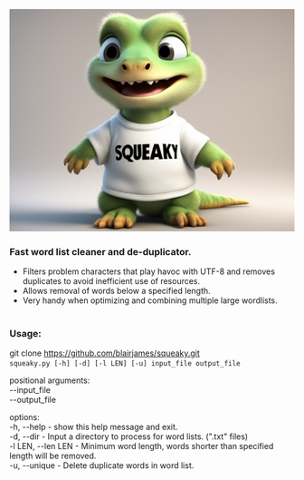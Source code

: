 ![Squeaky](lizard_squeaky.jpg)

### Fast word list cleaner and de-duplicator. <br>
- Filters problem characters that play havoc with UTF-8 and removes duplicates to avoid inefficient use of resources. <br>
- Allows removal of words below a specified length. <br>
- Very handy when optimizing and combining multiple large wordlists.  <br><br>

### Usage:
git clone https://github.com/blairjames/squeaky.git <br> 
``` squeaky.py [-h] [-d] [-l LEN] [-u] input_file output_file ```

positional arguments: <br>
--input_file <br>
--output_file <br>

options: <br>
  -h, --help         - show this help message and exit. <br>
  -d, --dir          - Input a directory to process for word lists. (".txt" files) <br>
  -l LEN, --len LEN  - Minimum word length, words shorter than specified length will be 
                       removed. <br>
  -u, --unique       - Delete duplicate words in word list. <br>
